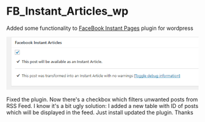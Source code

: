 # FB_Instant_Articles_wp
Added some functionality to <a href="https://wordpress.org/plugins/fb-instant-articles/">FaceBook Instant Pages</a> plugin for wordpress

<img src="example.png" />

Fixed the plugin. Now there's a checkbox which filters unwanted posts from RSS Feed.
I know it's a bit ugly solution: I added a new table with ID of posts which will be displayed in the feed.
Just install updated the plugin. 
Thanks
